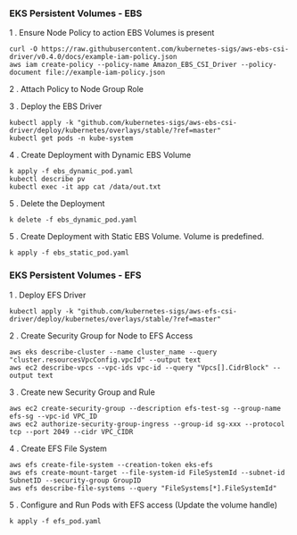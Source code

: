 
### EKS Persistent Volumes - EBS

1 . Ensure Node Policy to action EBS Volumes is present

    curl -O https://raw.githubusercontent.com/kubernetes-sigs/aws-ebs-csi-driver/v0.4.0/docs/example-iam-policy.json
    aws iam create-policy --policy-name Amazon_EBS_CSI_Driver --policy-document file://example-iam-policy.json

2 . Attach Policy to Node Group Role

3 . Deploy the EBS Driver  

    kubectl apply -k "github.com/kubernetes-sigs/aws-ebs-csi-driver/deploy/kubernetes/overlays/stable/?ref=master"
    kubectl get pods -n kube-system

4 . Create Deployment with Dynamic EBS Volume

    k apply -f ebs_dynamic_pod.yaml
    kubectl describe pv
    kubectl exec -it app cat /data/out.txt

5 . Delete the Deployment

    k delete -f ebs_dynamic_pod.yaml

5 . Create Deployment with Static EBS Volume. Volume is predefined.

    k apply -f ebs_static_pod.yaml    

    
### EKS Persistent Volumes - EFS

1 . Deploy EFS Driver

    kubectl apply -k "github.com/kubernetes-sigs/aws-efs-csi-driver/deploy/kubernetes/overlays/stable/?ref=master"

2 . Create Security Group for Node to EFS Access

    aws eks describe-cluster --name cluster_name --query "cluster.resourcesVpcConfig.vpcId" --output text    
    aws ec2 describe-vpcs --vpc-ids vpc-id --query "Vpcs[].CidrBlock" --output text

3 . Create new Security Group and Rule

    aws ec2 create-security-group --description efs-test-sg --group-name efs-sg --vpc-id VPC_ID    
    aws ec2 authorize-security-group-ingress --group-id sg-xxx --protocol tcp --port 2049 --cidr VPC_CIDR

4 . Create EFS File System

    aws efs create-file-system --creation-token eks-efs    
    aws efs create-mount-target --file-system-id FileSystemId --subnet-id SubnetID --security-group GroupID
    aws efs describe-file-systems --query "FileSystems[*].FileSystemId"

5 . Configure and Run Pods with EFS access (Update the volume handle)

    k apply -f efs_pod.yaml
